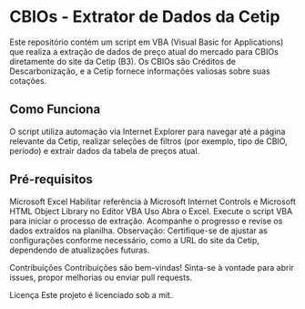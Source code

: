 # CBIOs - Extrator de Dados da Cetip #
Este repositório contém um script em VBA (Visual Basic for Applications) que realiza a extração de dados de preço atual do mercado para CBIOs diretamente do site da Cetip (B3). Os CBIOs são Créditos de Descarbonização, e a Cetip fornece informações valiosas sobre suas cotações.

## Como Funciona ##
O script utiliza automação via Internet Explorer para navegar até a página relevante da Cetip, realizar seleções de filtros (por exemplo, tipo de CBIO, período) e extrair dados da tabela de preços atual.

## Pré-requisitos ##
Microsoft Excel
Habilitar referência à Microsoft Internet Controls e Microsoft HTML Object Library no Editor VBA
Uso
Abra o Excel.
Execute o script VBA para iniciar o processo de extração.
Acompanhe o progresso e revise os dados extraídos na planilha.
Observação: Certifique-se de ajustar as configurações conforme necessário, como a URL do site da Cetip, dependendo de atualizações futuras.

Contribuições
Contribuições são bem-vindas! Sinta-se à vontade para abrir issues, propor melhorias ou enviar pull requests.

Licença
Este projeto é licenciado sob a mit.
